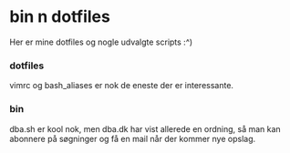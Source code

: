 # bin n dotfiles
Her er mine dotfiles og nogle udvalgte scripts :^)

### dotfiles
vimrc og bash\_aliases er nok de eneste der er interessante.

### bin
dba.sh er kool nok, men dba.dk har vist allerede en ordning, så man kan abonnere på søgninger og få en mail når der kommer nye opslag.
